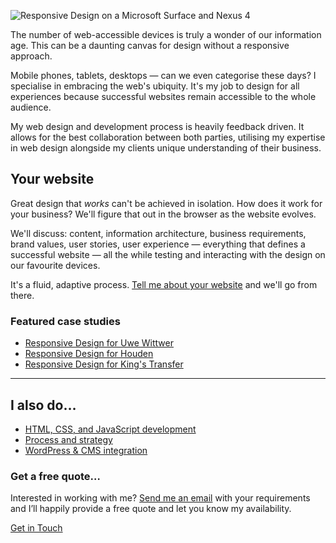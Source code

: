 <p class="b-post__image b-post__image--centred"><img src="/assets/img/responsive-design.png" alt="Responsive Design on a Microsoft Surface and Nexus 4"></p>

The number of web-accessible devices is truly a wonder of our information age. This can be a daunting canvas for design without a responsive approach.

Mobile phones, tablets, desktops — can we even categorise these days? I specialise in embracing the web's ubiquity. It's my job to design for all experiences because successful websites remain accessible to the whole audience.

My web design and development process is heavily feedback driven. It allows for the best collaboration between both parties, utilising my expertise in web design alongside my clients unique understanding of their business.

## Your website

Great design that _works_ can't be achieved in isolation. How does it work for your business? We'll figure that out in the browser as the website evolves.

We'll discuss: content, information architecture, business requirements, brand values, user stories, user experience — everything that defines a successful website — all the while testing and interacting with the design on our favourite devices.

It's a fluid, adaptive process. [Tell me about your website](/contact/) and we'll go from there.

### Featured case studies

* [Responsive Design for Uwe Wittwer](/2014/05/07/responsive-design-for-uwe-wittwer/)
* [Responsive Design for Houden](/2015/03/18/responsive-design-for-houden/)
* [Responsive Design for King's Transfer](/2013/08/09/responsive-design-for-kings-transfer/)

<hr>

## I also do&hellip;

* <a href="/front-end-development/">HTML, CSS, and JavaScript development</a>
* <a href="/process-and-strategy/">Process and strategy</a>
* <a href="/wordpress-and-cms-integration/">WordPress &amp; CMS integration</a>

<div class="b-boxed b-boxed--dark u-dark">
  <h3>Get a free quote&hellip;</h3>
  <p>Interested in working with me? <a href="/contact/">Send me an email</a> with your requirements and I’ll happily provide a free quote and let you know my availability.</p>
  <a href="/contact/" class="e-button e-button--bg1">Get in Touch</a>
</div>
